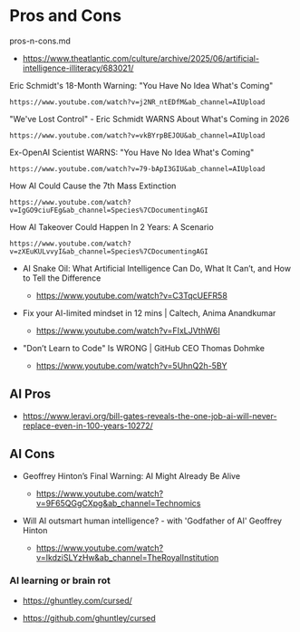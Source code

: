 # Pros and Cons

pros-n-cons.md

*   https://www.theatlantic.com/culture/archive/2025/06/artificial-intelligence-illiteracy/683021/

Eric Schmidt's 18-Month Warning: "You Have No Idea What's Coming"

    https://www.youtube.com/watch?v=j2NR_ntEDfM&ab_channel=AIUpload

"We've Lost Control" - Eric Schmidt WARNS About What's Coming in 2026

    https://www.youtube.com/watch?v=vkBYrpBEJOU&ab_channel=AIUpload

Ex-OpenAI Scientist WARNS: "You Have No Idea What's Coming"

    https://www.youtube.com/watch?v=79-bApI3GIU&ab_channel=AIUpload

How AI Could Cause the 7th Mass Extinction

    https://www.youtube.com/watch?v=IgGO9ciuFEg&ab_channel=Species%7CDocumentingAGI

How AI Takeover Could Happen In 2 Years: A Scenario

    https://www.youtube.com/watch?v=zXEuKULvvyI&ab_channel=Species%7CDocumentingAGI

*   AI Snake Oil: What Artificial Intelligence Can Do, What It Can’t, and How to Tell the Difference

    *   https://www.youtube.com/watch?v=C3TqcUEFR58

*   Fix your AI-limited mindset in 12 mins | Caltech, Anima Anandkumar

    *   https://www.youtube.com/watch?v=FIxLJVthW6I

*   "Don’t Learn to Code" Is WRONG | GitHub CEO Thomas Dohmke

    *   https://www.youtube.com/watch?v=5UhnQ2h-5BY

## AI Pros

*   https://www.leravi.org/bill-gates-reveals-the-one-job-ai-will-never-replace-even-in-100-years-10272/

## AI Cons

*   Geoffrey Hinton’s Final Warning: AI Might Already Be Alive

    *   https://www.youtube.com/watch?v=9F65QGgCXpg&ab_channel=Technomics

*   Will AI outsmart human intelligence? - with 'Godfather of AI' Geoffrey Hinton

    *   https://www.youtube.com/watch?v=IkdziSLYzHw&ab_channel=TheRoyalInstitution



### AI learning or brain rot

*   https://ghuntley.com/cursed/

*   https://github.com/ghuntley/cursed

